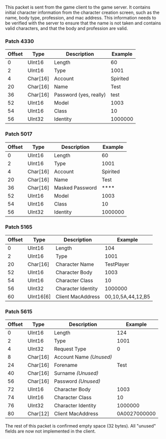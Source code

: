 This packet is sent from the game client to the game server. It contains initial character information from the character creation screen, such as the name, body type, profession, and mac address. This information needs to be verified with the server to ensure that the name is not taken and contains valid characters, and that the body and profession are valid.

### Patch 4330

| Offset | Type | Description | Example |
| -------- | -------- | -------- | -------- |
| 0 | UInt16 | Length | 60 |
| 2 | UInt16 | Type | 1001 |
| 4 | Char[16] | Account | Spirited |
| 20 | Char[16] | Name | Test |
| 36 | Char[16] | Password (yes, really) | test |
| 52 | UInt16 | Model | 1003 |
| 54 | UInt16 | Class | 10 |
| 56 | UInt32 | Identity | 1000000 |

### Patch 5017

| Offset | Type | Description | Example |
| -------- | -------- | -------- | -------- |
| 0 | UInt16 | Length | 60 |
| 2 | UInt16 | Type | 1001 |
| 4 | Char[16] | Account | Spirited |
| 20 | Char[16] | Name | Test |
| 36 | Char[16] | Masked Password | **** |
| 52 | UInt16 | Model | 1003 |
| 54 | UInt16 | Class | 10 |
| 56 | UInt32 | Identity | 1000000 |

### Patch 5165

| Offset | Type | Description | Example |
| -------- | -------- | -------- | -------- |
| 0 | UInt16 | Length | 104 |
| 2 | UInt16 | Type | 1001 |
| 20 | Char[16] | Character Name | TestPlayer |
| 52 | UInt16 | Character Body | 1003 |
| 54 | UInt16 | Character Class | 10 |
| 56 | UInt32 | Character Identity | 1000000 |
| 60 | UInt16[6] | Client MacAddress | 00,10,5A,44,12,B5 |

### Patch 5615

| Offset | Type | Description | Example |
| -------- | -------- | -------- | -------- |
| 0 | UInt16 | Length | 124 |
| 2 | UInt16 | Type | 1001 |
| 4 | UInt32 | Request Type | 0 |
| 8 | Char[16] | Account Name _(Unused)_ | |
| 24 | Char[16] | Forename | Test |
| 40 | Char[16] | Surname _(Unused)_ | |
| 56 | Char[16] | Password _(Unused)_ | |
| 72 | UInt16 | Character Body | 1003 |
| 74 | UInt16 | Character Class | 10 |
| 76 | UInt32 | Character Identity | 1000000 |
| 80 | Char[12] | Client MacAddress | 0A0027000000 |

The rest of this packet is confirmed empty space (32 bytes).
All "unused" fields are now not implemented in the client.
